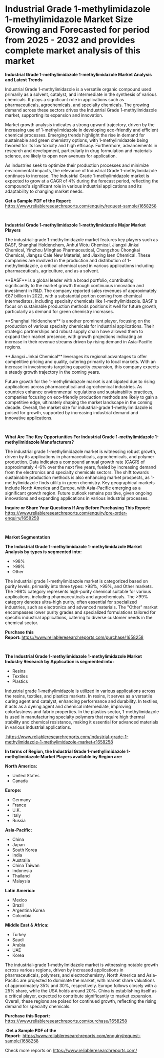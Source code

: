 <p><h1>Industrial Grade 1-methylimidazole 1-methylimidazole Market Size Growing and Forecasted for period from 2025 - 2032 and provides complete market analysis of this market</h1></p><p><strong>Industrial Grade 1-methylimidazole 1-methylimidazole Market Analysis and Latest Trends</strong></p>
<p><p>Industrial Grade 1-methylimidazole is a versatile organic compound used primarily as a solvent, catalyst, and intermediate in the synthesis of various chemicals. It plays a significant role in applications such as pharmaceuticals, agrochemicals, and specialty chemicals. The growing demand across these sectors drives the Industrial Grade 1-methylimidazole market, supporting its expansion and innovation.</p><p>Market growth analysis indicates a strong upward trajectory, driven by the increasing use of 1-methylimidazole in developing eco-friendly and efficient chemical processes. Emerging trends highlight the rise in demand for sustainable and green chemistry options, with 1-methylimidazole being favored for its low toxicity and high efficacy. Furthermore, advancements in research and development, particularly in drug formulation and materials science, are likely to open new avenues for application.</p><p>As industries seek to optimize their production processes and minimize environmental impacts, the relevance of Industrial Grade 1-methylimidazole continues to increase. The Industrial Grade 1-methylimidazole market is expected to grow at a CAGR of 4% during the forecast period, reflecting the compound's significant role in various industrial applications and its adaptability to changing market needs.</p></p>
<p><strong>Get a Sample PDF of the Report:&nbsp;</strong> <a href="https://www.reliableresearchreports.com/enquiry/request-sample/1658258?utm_campaign=2984&utm_medium=2&utm_source=Github&utm_content=ia&utm_term=23032025&utm_id=industrial-grade-1-methylimidazole-1-methylimidazole">https://www.reliableresearchreports.com/enquiry/request-sample/1658258</a></p>
<p>&nbsp;</p>
<p><strong>Industrial Grade 1-methylimidazole 1-methylimidazole Major Market Players</strong></p>
<p><p>The industrial-grade 1-methylimidazole market features key players such as BASF, Shanghai Holdenchem, Anhui Wotu Chemical, Jiangxi Jinkai Chemical, Yinzhou Minghao Pharmaceutical, Changzhou Chongkai Chemical, Jiangsu Cale New Material, and Jiaxing Isen Chemical. These companies are involved in the production and distribution of 1-methylimidazole, a critical chemical used in various applications including pharmaceuticals, agriculture, and as a solvent.</p><p>**BASF** is a global leader with a broad portfolio, contributing significantly to the market growth through continuous innovation and investment in R&D. The company reported sales revenues of approximately €87 billion in 2022, with a substantial portion coming from chemical intermediates, including specialty chemicals like 1-methylimidazole. BASF's focus on sustainable production methods positions it well for future growth, particularly as demand for green chemistry increases.</p><p>**Shanghai Holdenchem** is another prominent player, focusing on the production of various specialty chemicals for industrial applications. Their strategic partnerships and robust supply chain have allowed them to expand their market presence, with growth projections indicating an increase in their revenue streams driven by rising demand in Asia-Pacific regions.</p><p>**Jiangxi Jinkai Chemical** leverages its regional advantages to offer competitive pricing and quality, catering primarily to local markets. With an increase in investments targeting capacity expansion, this company expects a steady growth trajectory in the coming years.</p><p>Future growth for the 1-methylimidazole market is anticipated due to rising applications across pharmaceutical and agrochemical industries. As countries enhance environmental regulations and sustainability practices, companies focusing on eco-friendly production methods are likely to gain a competitive edge, ultimately shaping the market landscape in the coming decade. Overall, the market size for industrial-grade 1-methylimidazole is poised for growth, supported by increasing industrial demand and innovative applications.</p></p>
<p>&nbsp;</p>
<p><strong>What Are The Key Opportunities For Industrial Grade 1-methylimidazole 1-methylimidazole Manufacturers?</strong></p>
<p><p>The industrial grade 1-methylimidazole market is witnessing robust growth, driven by its applications in pharmaceuticals, agrochemicals, and polymer production. Data indicates a compound annual growth rate (CAGR) of approximately 4-6% over the next five years, fueled by increasing demand from the electronics and specialty chemicals sectors. The shift towards sustainable production methods is also enhancing market prospects, as 1-methylimidazole finds utility in green chemistry. Key geographical markets include North America and Europe, with Asia-Pacific emerging as a significant growth region. Future outlook remains positive, given ongoing innovations and expanding applications in various industrial processes.</p></p>
<p><strong>Inquire or Share Your Questions If Any Before Purchasing This Report:</strong> <a href="https://www.reliableresearchreports.com/enquiry/pre-order-enquiry/1658258?utm_campaign=2984&utm_medium=2&utm_source=Github&utm_content=ia&utm_term=23032025&utm_id=industrial-grade-1-methylimidazole-1-methylimidazole">https://www.reliableresearchreports.com/enquiry/pre-order-enquiry/1658258</a></p>
<p>&nbsp;</p>
<p><strong>Market Segmentation</strong></p>
<p><strong>The Industrial Grade 1-methylimidazole 1-methylimidazole Market Analysis by types is segmented into:</strong></p>
<p><ul><li>>98%</li><li>>99%</li><li>Other</li></ul></p>
<p><p>The industrial grade 1-methylimidazole market is categorized based on purity levels, primarily into three types: >98%, >99%, and Other markets. The >98% category represents high-purity chemical suitable for various applications, including pharmaceuticals and agrochemicals. The >99% category denotes ultra-high purity, often essential for specialized industries, such as electronics and advanced materials. The "Other" market encompasses lower purity grades and specialized formulations tailored for specific industrial applications, catering to diverse customer needs in the chemical sector.</p></p>
<p><strong>Purchase this Report:&nbsp;</strong><a href="https://www.reliableresearchreports.com/purchase/1658258?utm_campaign=2984&utm_medium=2&utm_source=Github&utm_content=ia&utm_term=23032025&utm_id=industrial-grade-1-methylimidazole-1-methylimidazole">https://www.reliableresearchreports.com/purchase/1658258</a></p>
<p>&nbsp;</p>
<p><strong>The Industrial Grade 1-methylimidazole 1-methylimidazole Market Industry Research by Application is segmented into:</strong></p>
<p><ul><li>Resins</li><li>Textiles</li><li>Plastics</li></ul></p>
<p><p>Industrial grade 1-methylimidazole is utilized in various applications across the resins, textiles, and plastics markets. In resins, it serves as a versatile curing agent and catalyst, enhancing performance and durability. In textiles, it acts as a dyeing agent and chemical intermediate, improving colorfastness and fabric properties. In the plastics sector, 1-methylimidazole is used in manufacturing specialty polymers that require high thermal stability and chemical resistance, making it essential for advanced materials in various industrial applications.</p></p>
<p><a href="https://www.reliableresearchreports.com/industrial-grade-1-methylimidazole-1-methylimidazole-market-r1658258?utm_campaign=2984&utm_medium=2&utm_source=Github&utm_content=ia&utm_term=23032025&utm_id=industrial-grade-1-methylimidazole-1-methylimidazole">&nbsp;https://www.reliableresearchreports.com/industrial-grade-1-methylimidazole-1-methylimidazole-market-r1658258</a></p>
<p><strong>In terms of Region, the Industrial Grade 1-methylimidazole 1-methylimidazole Market Players available by Region are:</strong></p>
<p>
    <p> <strong> North America: </strong>
        <ul>
            <li>United States</li>
            <li>Canada</li>
        </ul>
        </p> 
    <p> <strong> Europe: </strong>
        <ul>
            <li>Germany</li>
            <li>France</li>
            <li>U.K.</li>
            <li>Italy</li>
            <li>Russia</li>
        </ul>
        </p> 
    <p> <strong> Asia-Pacific: </strong>
        <ul>
            <li>China</li>
            <li>Japan</li>
            <li>South Korea</li>
            <li>India</li>
            <li>Australia</li>
            <li>China Taiwan</li>
            <li>Indonesia</li>
            <li>Thailand</li>
            <li>Malaysia</li>
        </ul>
        </p> 
    <p> <strong> Latin America: </strong>
        <ul>
            <li>Mexico</li>
            <li>Brazil</li>
            <li>Argentina Korea</li>
            <li>Colombia</li>
        </ul>
        </p> 
    <p> <strong> Middle East & Africa: </strong>
        <ul>
            <li>Turkey</li>
            <li>Saudi</li>
            <li>Arabia</li>
            <li>UAE</li>
            <li>Korea</li>
        </ul>
    </p>
    </p>
<p><p>The industrial-grade 1-methylimidazole market is witnessing notable growth across various regions, driven by increased applications in pharmaceuticals, polymers, and electrochemistry. North America and Asia-Pacific are projected to dominate the market, with market share valuations of approximately 35% and 30%, respectively. Europe follows closely with a 25% share, while the USA holds around 20%. China is establishing itself as a critical player, expected to contribute significantly to market expansion. Overall, these regions are poised for continued growth, reflecting the rising demand for specialty chemicals.</p></p>
<p><strong>Purchase this Report: </strong><a href="https://www.reliableresearchreports.com/purchase/1658258?utm_campaign=2984&utm_medium=2&utm_source=Github&utm_content=ia&utm_term=23032025&utm_id=industrial-grade-1-methylimidazole-1-methylimidazole">https://www.reliableresearchreports.com/purchase/1658258</a></p>
<p>&nbsp;<strong>Get a Sample PDF of the Report:&nbsp;&nbsp;</strong><a href="https://www.reliableresearchreports.com/enquiry/request-sample/1658258?utm_campaign=2984&utm_medium=2&utm_source=Github&utm_content=ia&utm_term=23032025&utm_id=industrial-grade-1-methylimidazole-1-methylimidazole">https://www.reliableresearchreports.com/enquiry/request-sample/1658258</a></p>
<p><strong></strong></p>
<p>Check more reports on <a href="https://www.reliableresearchreports.com/?utm_campaign=2984&utm_medium=2&utm_source=Github&utm_content=ia&utm_term=23032025&utm_id=industrial-grade-1-methylimidazole-1-methylimidazole">https://www.reliableresearchreports.com/</a></p>